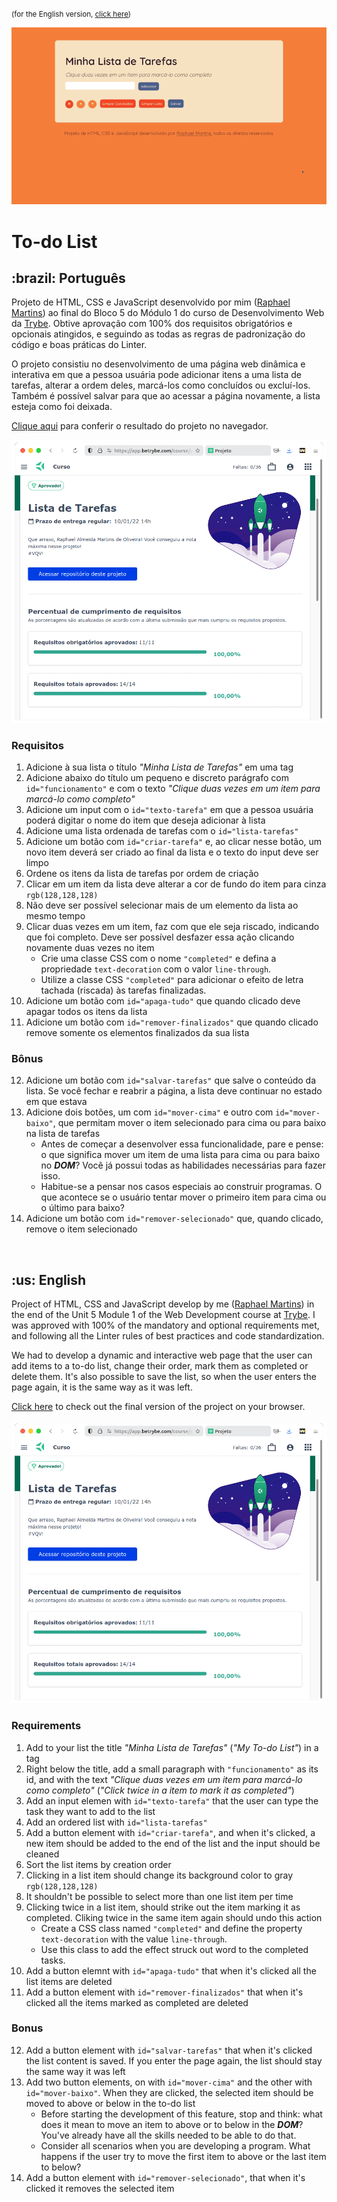 <small>(for the English version, <a href="#en">click here</a>)</small>

![Prévia da página - Preview of the page](./preview.gif)

# To-do List
<h2>:brazil: Português</h2>
<p id="pt">Projeto de HTML, CSS e JavaScript desenvolvido por mim (<a href="https://www.linkedin.com/in/raphaelameidamartins/" target="_blank" rel="external">Raphael Martins</a>) ao final do Bloco 5 do Módulo 1 do curso de Desenvolvimento Web da <a href="https://www.betrybe.com" targe="_blank" rel="nofollow">Trybe</a>. Obtive aprovação com 100% dos requisitos obrigatórios e opcionais atingidos, e seguindo as todas as regras de padronização do código e boas práticas do Linter.</p>
<p>O projeto consistiu no desenvolvimento de uma página web dinâmica e interativa em que a pessoa usuária pode adicionar itens a uma lista de tarefas, alterar a ordem deles, marcá-los como concluídos ou excluí-los. Também é possível salvar para que ao acessar a página novamente, a lista esteja como foi deixada.</p>
<p><a href="https://raphaelalmeidamartins.github.io/project-to-do-list/" target="_blank">Clique aqui</a> para conferir o resultado do projeto no navegador.</p>

![Minha nota no projeto - My grade of the project](./nota.png)

### Requisitos
<ol>
  <li>Adicione à sua lista o título <em>"Minha Lista de Tarefas"</em> em uma tag</li>
  <li>Adicione abaixo do título um pequeno e discreto parágrafo com <code>id="funcionamento"</code> e com o texto <em>"Clique duas vezes em um item para marcá-lo como completo"</em></li>
  <li>Adicione um input com o <code>id="texto-tarefa"</code> em que a pessoa usuária poderá digitar o nome do item que deseja adicionar à lista</li>
  <li>Adicione uma lista ordenada de tarefas com o <code>id="lista-tarefas"</code></li>
  <li>Adicione um botão com <code>id="criar-tarefa"</code> e, ao clicar nesse botão, um novo item deverá ser criado ao final da lista e o texto do input deve ser limpo</li>
  <li>Ordene os itens da lista de tarefas por ordem de criação</li>
  <li>Clicar em um item da lista deve alterar a cor de fundo do item para cinza <code>rgb(128,128,128)</code></li>
  <li>Não deve ser possível selecionar mais de um elemento da lista ao mesmo tempo</li>
  <li>Clicar duas vezes em um item, faz com que ele seja riscado, indicando que foi completo. Deve ser possível desfazer essa ação clicando novamente duas vezes no item
    <ul>
      <li>Crie uma classe CSS com o nome <code>"completed"</code> e defina a propriedade <code>text-decoration</code> com o valor <code>line-through</code>.</li>
      <li>Utilize a classe CSS <code>"completed"</code> para adicionar o efeito de letra tachada (riscada) às tarefas finalizadas.</li>
    </ul>
  </li>
  <li>Adicione um botão com <code>id="apaga-tudo"</code> que quando clicado deve apagar todos os itens da lista</li>
  <li>Adicione um botão com <code>id="remover-finalizados"</code> que quando clicado remove somente os elementos finalizados da sua lista</li>
</ol>

### Bônus
<ol start="12">
  <li>Adicione um botão com <code>id="salvar-tarefas"</code> que salve o conteúdo da lista. Se você fechar e reabrir a página, a lista deve continuar no estado em que estava</li>
  <li>Adicione dois botões, um com <code>id="mover-cima"</code> e outro com <code>id="mover-baixo"</code>, que permitam mover o item selecionado para cima ou para baixo na lista de tarefas
    <ul>
      <li>Antes de começar a desenvolver essa funcionalidade, pare e pense: o que significa mover um item de uma lista para cima ou para baixo no <strong><em>DOM</em></strong>? Você já possui todas as habilidades necessárias para fazer isso.</li>
      <li>Habitue-se a pensar nos casos especiais ao construir programas. O que acontece se o usuário tentar mover o primeiro item para cima ou o último para baixo?</li>
    </ul>
  </li>
  <li>Adicione um botão com <code>id="remover-selecionado"</code> que, quando clicado, remove o item selecionado</li>
</ol>
<br>

<h2 id="en">:us: English</h2>
<p>Project of HTML, CSS and JavaScript develop by me (<a href="https://www.linkedin.com/in/raphaelameidamartins/" target="_blank" rel="external">Raphael Martins</a>) in the end of the Unit 5 Module 1 of the Web Development course at <a href="https://www.betrybe.com" targe="_blank" rel="nofollow">Trybe</a>. I was approved with 100% of the mandatory and optional requirements met, and following all the Linter rules of best practices and code standardization.</p>
<p>We had to develop a dynamic and interactive web page that the user can add items to a to-do list, change their order, mark them as completed or delete them. It's also possible to save the list, so when the user enters the page again, it is the same way as it was left.</p>
<p><a href="https://raphaelalmeidamartins.github.io/project-to-do-list/" target="_blank">Click here</a> to check out the final version of the project on your browser.</p>

![My grade of the project - Minha nota no projeto](./nota.png)

### Requirements
<ol>
  <li>Add to your list the title <em>"Minha Lista de Tarefas"</em> (<em>"My To-do List"</em>) in a tag</li>
  <li>Right below the title, add a small paragraph with <code>"funcionamento"</code> as its id, and with the text <em>"Clique duas vezes em um item para marcá-lo como completo"</em> (<em>"Click twice in a item to mark it as completed"</em>)</li>
  <li>Add an input elemen with <code>id="texto-tarefa"</code> that the user can type the task they want to add to the list</li>
  <li>Add an ordered list with <code>id="lista-tarefas"</code></li>
  <li>Add a button element with <code>id="criar-tarefa"</code>, and when it's clicked, a new item should be added to the end of the list and the input should be cleaned</li>
  <li>Sort the list items by creation order</li>
  <li>Clicking in a list item should change its background color to gray <code>rgb(128,128,128)</code></li>
  <li>It shouldn't be possible to select more than one list item per time</li>
  <li>Clicking twice in a list item, should strike out the item marking it as completed. Cliking twice in the same item again should undo this action
    <ul>
      <li>Create a CSS class named <code>"completed"</code>  and define the property <code>text-decoration</code> with the value <code>line-through</code>.</li>
      <li>Use this class to add the effect struck out word to the completed tasks.</li>
    </ul>
  </li>
  <li>Add a button elemnt with <code>id="apaga-tudo"</code> that when it's clicked all the list items are deleted</li>
  <li>Add a button element with <code>id="remover-finalizados"</code> that when it's clicked all the items marked as completed are deleted</li>
</ol>

### Bonus
<ol start="12">
  <li>Add a button element with <code>id="salvar-tarefas"</code> that when it's clicked the list content is saved. If you enter the page again, the list should stay the same way it was left</li>
  <li>Add two button elements, on with <code>id="mover-cima"</code> and the other with <code>id="mover-baixo"</code>. When they are clicked, the selected item should be moved to above or below in the to-do list
    <ul>
      <li>Before starting the development of this feature, stop and think: what does it mean to move an item to above or to below in the <strong><em>DOM</em></strong>? You've already have all the skills needed to be able to do that.</li>
      <li>Consider all scenarios when you are developing a program. What happens if the user try to move the first item to above or the last item to below?</li>
    </ul>
  </li>
  <li>Add a button element with <code>id="remover-selecionado"</code>, that when it's clicked it removes the selected item</li>
</ol>
